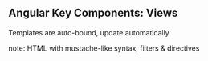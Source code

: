 ##  Angular Key Components: Views

Templates are auto-bound, update automatically

note:
    HTML with mustache-like syntax, filters & directives
